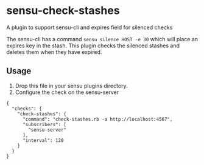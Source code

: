 sensu-check-stashes
===================

A plugin to support sensu-cli and expires field for silenced checks

The sensu-cli has a command `sensu silence HOST -e 30` which will place an expires key in the stash.  This plugin checks the silenced stashes and deletes them when they have expired.

Usage
-----------
1. Drop this file in your sensu plugins directory.
2. Configure the check on the sensu-server
~~~
{
  "checks": {
    "check-stashes": {
      "command": "check-stashes.rb -a http://localhost:4567",
      "subscribers": [
        "sensu-server"
      ],
      "interval": 120
    }
  }
}
~~~
